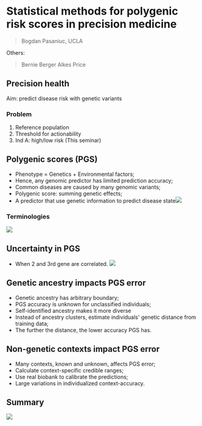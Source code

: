 # Statistical methods for polygenic risk scores in precision medicine

> Bogdan Pasaniuc, UCLA

Others:
> Bernie Berger
> Alkes Price

## Precision health

Aim: predict disease risk with genetic variants

### Problem

1. Reference population
2. Threshold for actionability
3. Ind A: high/low risk (This seminar)

## Polygenic scores (PGS)

- Phenotype = Genetics + Environmental factors;
- Hence, any genomic predictor has limited prediction accuracy;
- Common diseases are caused by many genomic variants;
- Polygenic score: summing genetic effects;
- A predictor that use genetic information to predict disease state![](Screenshot%202023-10-11%20at%2023.50.22.png)

### Terminologies

![](Screenshot%202023-10-11%20at%2023.51.49.png)

## Uncertainty in PGS

- When 2 and 3rd gene are correlated.
![](Screenshot%202023-10-11%20at%2023.54.34.png)

## Genetic ancestry impacts PGS error

- Genetic ancestry has arbitrary boundary;
- PGS accuracy is unknown for unclassified individuals;
- Self-identified ancestry makes it more diverse
- Instead of ancestry clusters, estimate individuals' genetic distance from training data;
- The further the distance, the lower accuracy PGS has.

## Non-genetic contexts impact PGS error

- Many contexts, known and unknown, affects PGS error;
- Calculate context-specific credible ranges;
- Use real biobank to calibrate the predictions;
- Large variations in individualized context-accuracy.

## Summary

![](Screenshot%202023-10-12%20at%2000.30.42.png)